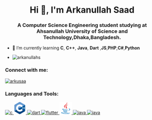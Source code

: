 <h1 align="center">Hi 👋, I'm Arkanullah Saad</h1>
<h3 align="center">A Computer Science Engineering student studying at Ahsanullah University of Science and Technology,Dhaka,Bangladesh.</h3>

- 🌱 I’m currently learning **C**, **C++**, **Java**, **Dart** ,**JS**,**PHP**,**C#**,**Python**
- <p align="left"> <img src="https://komarev.com/ghpvc/?username=arkanullahs&label=Profile%20views&color=0e75b6&style=flat" alt="arkanullahs" /> </p>

<h3 align="left">Connect with me:</h3>
<p align="left">
    <a href="https://fb.com/arkusaa" target="blank">
        <img align="center" src="https://raw.githubusercontent.com/rahuldkjain/github-profile-readme-generator/master/src/images/icons/Social/facebook.svg" alt="arkusaa" height="30" width="40" />
    </a>
</p>

<h3 align="left">Languages and Tools:</h3>
<p align="left"> <a href="https://www.cprogramming.com/" target="_blank" rel="noreferrer"> <img src="https://upload.wikimedia.org/wikipedia/commons/1/19/C_Logo.png" alt="c" width="40" height="40"/> </a> <a href="https://www.w3schools.com/cpp/" target="_blank" rel="noreferrer"> <img src="https://raw.githubusercontent.com/devicons/devicon/master/icons/cplusplus/cplusplus-original.svg" alt="cplusplus" width="40" height="40"/> </a> <a href="https://dart.dev" target="_blank" rel="noreferrer"> <img src="https://www.vectorlogo.zone/logos/dartlang/dartlang-icon.svg" alt="dart" width="40" height="40"/> </a> <a href="https://flutter.dev" target="_blank" rel="noreferrer"> <img src="https://www.vectorlogo.zone/logos/flutterio/flutterio-icon.svg" alt="flutter" width="40" height="40"/> </a> <a href="https://www.java.com" target="_blank" rel="noreferrer"> <img src="https://raw.githubusercontent.com/devicons/devicon/master/icons/java/java-original.svg" alt="java" width="40" height="40"/> </a>
 </a> <a href="https://flutter.dev" target="_blank" rel="noreferrer"> <img src="https://upload.wikimedia.org/wikipedia/commons/thumb/b/bd/Logo_C_sharp.svg/1200px-Logo_C_sharp.svg.png" alt="java" width="40" height="40"/> </a>
 <a href="https://flutter.dev" target="_blank" rel="noreferrer"> <img src="[https://upload.wikimedia.org/wikipedia/commons/thumb/b/bd/Logo_C_sharp.svg/1200px-Logo_C_sharp.svg.png](https://upload.wikimedia.org/wikipedia/commons/thumb/c/c3/Python-logo-notext.svg/480px-Python-logo-notext.svg.png)" alt="java" width="40" height="40"/> </a> </p>



</p>
